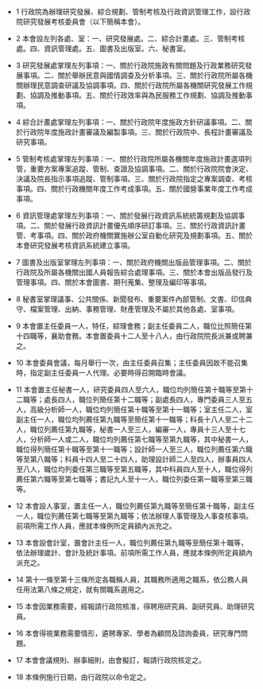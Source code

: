 * 1 行政院為辦理研究發展、綜合規劃、管制考核及行政資訊管理工作，設行政院研究發展考核委員會（以下簡稱本會）。

* 2 本會設左列各處、室：一、研究發展處。二、綜合計畫處。三、管制考核處。四、資訊管理處。五、圖書及出版室。六、秘書室。

* 3 研究發展處掌理左列事項：一、關於行政院施政有關問題及行政業務研究發展事項。二、關於舉辦民意與國情調查及分析事項。三、關於行政院所屬各機關辦理民意調查研議及協調事項。四、關於行政院所屬各機關研究發展工作規劃、協調及推動事項。五、關於行政效率與為民服務工作規劃、協調及推動事項。

* 4 綜合計畫處掌理左列事項：一、關於行政院年度施政方針研議事項。二、關於行政院年度施政計畫審議及編製事項。三、關於行政院中、長程計畫審議及研究事項。

* 5 管制考核處掌理左列事項：一、關於行政院所屬各機關年度施政計畫選項列管，重要方案專案追蹤、管制、查證及協調事項。二、關於行政院院會決定、決議及院長指示事項追蹤、管制事項。三、關於行政院指定之專案調查、考核事項。四、關於行政機關年度工作考成事項。五、關於國營事業年度工作考成事項。

* 6 資訊管理處掌理左列事項：一、關於發展行政資訊系統統籌規劃及協調事項。二、關於發展行政資訊計畫優先順序研訂事項。三、關於行政資訊計畫管、考事項。四、關於政府機關實施辦公室自動化研究及規劃事項。五、關於本會研究發展考核資訊系統建立事項。

* 7 圖書及出版室掌理左列事項：一、關於政府機關出版品管理事項。二、關於行政院及所屬各機關出國人員報告綜合處理事項。三、關於本會出版品發行及管理事項。四、關於本會圖書、期刊蒐集、整理及編印等事項。

* 8 秘書室掌理議事、公共關係、新聞發布、重要案件內部管制、文書、印信典守、檔案管理、出納、事務管理、財產管理及不屬於其他各處、室事項。

* 9 本會置主任委員一人，特任，綜理會務；副主任委員二人，職位比照簡任第十四職等，襄助會務。本會置委員十二人至十八人，由行政院院長派兼或聘兼之。

* 10 本會委員會議，每月舉行一次，由主任委員召集；主任委員因故不能召集時，指定副主任委員一人代理。必要時得召開臨時會議。

* 11 本會置主任秘書一人，研究委員四人至六人，職位均列簡任第十職等至第十二職等；處長四人，職位列簡任第十二職等；副處長四人，專門委員三人至五人，高級分析師一人，職位均列簡任第十職等至第十一職等；室主任二人，室副主任一人，職位均列薦任第九職等至簡任第十一職等；科長十八人至二十二人，職位列薦任第九職等，秘書一人至三人，編審一人，專員十三人至十七人，分析師一人或二人，職位均列薦任第七職等至第九職等，其中秘書一人，職位得列簡任第十職等至第十一職等；設計師一人至三人，職位列薦任第六職等至第八職等；科員十四人至二十四人，助理設計師二人至四人，辦事員四人至八人，職位均列委任第三職等至第五職等，其中科員四人至十人，職位得列薦任第六職等至第七職等；書記九人至十一人，職位列委任第一職等至第三職等。

* 12 本會設人事室，置主任一人，職位列薦任第九職等至簡任第十職等，副主任一人，職位列薦任第七職等至第九職等；依法辦理人事管理及人事查核事項。前項所需工作人員，應就本條例所定員額內派充之。

* 13 本會設會計室，置會計主任一人，職位列薦任第九職等至簡任第十職等，依法辦理歲計、會計及統計事項。前項所需工作人員，應就本條例所定員額內派充之。

* 14 第十一條至第十三條所定各職稱人員，其職務所適用之職系，依公務人員任用法第八條之規定，就有關職系選用之。

* 15 本會因業務需要，經報請行政院核准，得聘用研究員、副研究員、助理研究員。

* 16 本會得視業務需要情形，遴聘專家、學者為顧問及諮詢委員，研究專門問題。

* 17 本會會議規則、辦事細則，由會擬訂，報請行政院核定之。

* 18 本條例施行日期，由行政院以命令定之。

